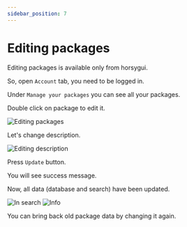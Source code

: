 ```yaml
---
sidebar_position: 7
---
```


# Editing packages
Editing packages is available only from horsygui.

So, open `Account` tab, you need to be logged in.

Under `Manage your packages` you can see all your packages.

Double click on package to edit it.

![Editing packages](/img/legacy/developers/editing-packages/form.png)

Let's change description.

![Editing description](/img/legacy/developers/editing-packages/description.png)

Press `Update` button.

You will see success message.

Now, all data (database and search) have been updated.

![In search](/img/legacy/developers/editing-packages/search.png)
![Info](/img/legacy/developers/editing-packages/info.png)

You can bring back old package data by changing it again.
